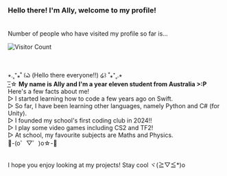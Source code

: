 ### Hello there! I'm Ally, welcome to my profile!<br><br>


Number of people who have visited my profile so far is...<br>

![Visitor Count](https://profile-counter.glitch.me/{AllyOMara}/count.svg)<br><br><br>


⭒.˳⁺⁎˚ ꒰ఎ (Hello there everyone!!) ໒꒱ ˚⁎⁺˳.⭒ <br>
-͟͟͞☆ **My name is Ally and I'm a year eleven student from Australia >:P**<br>
Here's a few facts about me!<br>
▷ I started learning how to code a few years ago on Swift.<br>
▷ So far, I have been learning other languages, namely Python and C# (for Unity).<br>
▷ I founded my school's first coding club in 2024!!<br>
▷ I play some video games including CS2 and TF2!<br>
▷ At school, my favourite subjects are Maths and Physics.<br>
:white_heart:-(o゜▽゜)o☆-:white_heart:<br><br>

I hope you enjoy looking at my projects! Stay cool ヾ(≧▽≦*)o<br>
